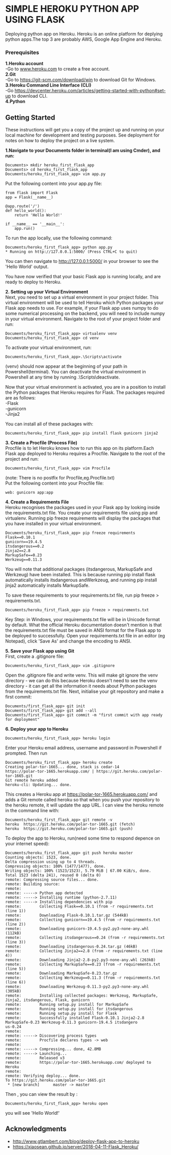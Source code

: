 # SIMPLE HEROKU PYTHON APP USING FLASK

Deploying python app on Heroku. Heroku is an online platform for deplying python apps.The top 3 are probably AWS, Google App Engine and Heroku.


### Prerequisites

**1.Heroku account**  
  -Go to www.heroku.com to create a free account.  
**2.Git**    
  -Go to https://git-scm.com/download/win to download Git for Windows.  
**3.Heroku Command Line Interface (CLI)**    
  -Go https://devcenter.heroku.com/articles/getting-started-with-python#set-up to download CLI.  
**4.Python**  


## Getting Started

These instructions will get you a copy of the project up and running on your local machine for development and testing purposes. See deployment for notes on how to deploy the project on a live system.

**1.Navigate to your Documents folder in terminal(I am using Cmder), and run:**    
```
Documents> mkdir heroku_first_flask_app
Documents> cd heroku_first_flask_app
Documents/heroku_first_flask_app> vim app.py
```
Put the following content into your app.py file:
```
from flask import Flask
app = Flask(__name__)

@app.route('/')
def hello_world():
    return 'Hello World!'

if __name__ == '__main__':
    app.run()
```
To run the app locally, use the following command:
```
Documents/heroku_first_flask_app> python app.py
* Running on http://127.0.0.1:5000/ (Press CTRL+C to quit)
```
You can then navigate to http://127.0.0.1:5000/ in your browser to see the 'Hello World' output.  

You have now verified that your basic Flask app is running locally, and are ready to deploy to Heroku.  

**2. Setting up your Virtual Environment**    
Next, you need to set up a virtual environment in your project folder. This virtual environment will be used to tell Heroku which Python packages your Flask app needs to use. For example, if your Flask app uses numpy to do some numerical processing on the backend, you will need to include numpy in your virtual environment. Navigate to the root of your project folder and run:  
```
Documents/heroku_first_flask_app> virtualenv venv
Documents/heroku_first_flask_app> cd venv
```
To activate your virtual environment, run:  
```
Documents/heroku_first_flask_app>.\Scripts\activate
```
(venv) should now appear at the beginning of your path in Powershell(terminal). You can deactivate the virtual environment in Powershell at any time by running .\Scripts\deactivate.  

Now that your virtual environment is activated, you are in a position to install the Python packages that Heroku requires for Flask. The packages required are as follows:  
-Flask  
-gunicorn  
-Jinja2  

You can install all of these packages with:
```
Documents/heroku_first_flask_app> pip install flask gunicorn jinja2  
```

**3. Create a Procfile (Process File)**  
Procfile is to let Heroku knows how to run this app on its platform.Each Flask app deployed to Heroku requires a Procfile. Navigate to the root of the project and run:  
```
Documents/heroku_first_flask_app> vim Procfile
```
(note: There is no postfix for Procfile,eg.Procfile.txt)  
Put the following content into your Procfile file:  
```
web: gunicorn app:app
```  

**4. Create a Requirements File**   
Heroku recognises the packages used in your Flask app by looking inside the requirements.txt file. You create your requirements file using pip and virtualenv. Running pip freeze requirements will display the packages that you have installed in your virtual environment.  
```
Documents/heroku_first_flask_app> pip freeze requirements
Flask==0.10.1
gunicorn==19.4.5
itsdangerous==0.2
Jinja2==2.8
MarkupSafe==0.23
Werkzeug==0.11.3
```

You will note that additional packages (itsdangerous, MarkupSafe and Werkzeug) have been installed. This is because running pip install flask automatically installs itsdangerous andWerkzeug, and running pip install jinja2 automatically installs MarkupSafe.  

To save these requirements to your requirements.txt file, run pip freeze > requirements.txt.  

```
Documents/heroku_first_flask_app> pip freeze > requirements.txt
```

Key Step: in Windows, your requirements.txt file will be in Unicode format by default. What the official Heroku documentation doesn't mention is that the requirements.txt file must be saved in ANSI format for the Flask app to be deployed to successfully. Open your requirements.txt file in an editor (eg Notepad), click 'Save As' and change the encoding to ANSI.  

**5. Save your Flask app using Git**  
First, create a .gitignore file:  
```
Documents/heroku_first_flask_app> vim .gitignore  
```
Open the .gitignore file and write venv. This will make git ignore the venv directory - we can do this because Heroku doesn't need to see the venv directory - it can get all the information it needs about Python packages from the requirements.txt file. Next, initialise your git repository and make a first commit:  
```
Documents/first_flask_app> git init
Documents/first_flask_app> git add --all
Documents/first_flask_app> git commit -m "first commit with app ready for deployment"
```

**6. Deploy your app to Heroku**  
```
Documents/heroku_first_flask_app> heroku login
```
Enter your Heroku email address, username and password in Powershell if prompted. Then run  
```
Documents/heroku_first_flask_app> heroku create
Creating polar-tor-1665... done, stack is cedar-14
https://polar-tor-1665.herokuapp.com/ | https://git.heroku.com/polar-tor-1665.git
Git remote heroku added
heroku-cli: Updating... done.
```

This creates a Heroku app at https://polar-tor-1665.herokuapp.com/ and adds a Git remote called heroku so that when you push your repository to the heroku remote, it will update the app URL. I can view the heroku remote in the command line with:  
```
Documents/heroku_first_flask_app> git remote -v
heroku  https://git.heroku.com/polar-tor-1665.git (fetch)
heroku  https://git.heroku.com/polar-tor-1665.git (push)
```
To deploy the app to Heroku, run(need some time to respond depence on your internet speed):    
```
Documents/heroku_first_flask_app> git push heroku master
Counting objects: 1523, done.
Delta compression using up to 4 threads.
Compressing objects: 100% (1477/1477), done.
Writing objects: 100% (1523/1523), 5.79 MiB | 67.00 KiB/s, done.
Total 1523 (delta 241), reused 0 (delta 0)
remote: Compressing source files... done.
remote: Building source:
remote:
remote: -----> Python app detected
remote: -----> Installing runtime (python-2.7.11)
remote: -----> Installing dependencies with pip
remote:        Collecting Flask==0.10.1 (from -r requirements.txt (line 1))
remote:        Downloading Flask-0.10.1.tar.gz (544kB)
remote:        Collecting gunicorn==19.4.5 (from -r requirements.txt (line 2))
remote:        Downloading gunicorn-19.4.5-py2.py3-none-any.whl (112kB)
remote:        Collecting itsdangerous==0.24 (from -r requirements.txt (line 3))
remote:        Downloading itsdangerous-0.24.tar.gz (46kB)
remote:        Collecting Jinja2==2.8 (from -r requirements.txt (line 4))
remote:        Downloading Jinja2-2.8-py2.py3-none-any.whl (263kB)
remote:        Collecting MarkupSafe==0.23 (from -r requirements.txt (line 5))
remote:        Downloading MarkupSafe-0.23.tar.gz
remote:        Collecting Werkzeug==0.11.3 (from -r requirements.txt (line 6))
remote:        Downloading Werkzeug-0.11.3-py2.py3-none-any.whl (305kB)
remote:        Installing collected packages: Werkzeug, MarkupSafe, Jinja2, itsdangerous, Flask, gunicorn
remote:        Running setup.py install for MarkupSafe
remote:        Running setup.py install for itsdangerous
remote:        Running setup.py install for Flask
remote:        Successfully installed Flask-0.10.1 Jinja2-2.8 MarkupSafe-0.23 Werkzeug-0.11.3 gunicorn-19.4.5 itsdangero
us-0.24
remote:
remote: -----> Discovering process types
remote:        Procfile declares types -> web
remote:
remote: -----> Compressing... done, 42.8MB
remote: -----> Launching...
remote:        Released v3
remote:        https://polar-tor-1665.herokuapp.com/ deployed to Heroku
remote:
remote: Verifying deploy... done.
To https://git.heroku.com/polar-tor-1665.git
 * [new branch]      master -> master
 ```
 
 Then , you can view the result by :
```
Documents/heroku_first_flask_app> heroku open
```
you will see 'Hello World!'








## Acknowledgments

* http://www.gtlambert.com/blog/deploy-flask-app-to-heroku
* https://xiaosean.github.io/server/2018-04-11-Flask_Heroku/

